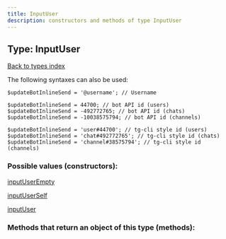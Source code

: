 ```yaml
---
title: InputUser
description: constructors and methods of type InputUser
---
```

## Type: InputUser  
[Back to types index](index.md)



The following syntaxes can also be used:

```
$updateBotInlineSend = '@username'; // Username

$updateBotInlineSend = 44700; // bot API id (users)
$updateBotInlineSend = -492772765; // bot API id (chats)
$updateBotInlineSend = -10038575794; // bot API id (channels)

$updateBotInlineSend = 'user#44700'; // tg-cli style id (users)
$updateBotInlineSend = 'chat#492772765'; // tg-cli style id (chats)
$updateBotInlineSend = 'channel#38575794'; // tg-cli style id (channels)
```


### Possible values (constructors):

[inputUserEmpty](../constructors/inputUserEmpty.md)  

[inputUserSelf](../constructors/inputUserSelf.md)  

[inputUser](../constructors/inputUser.md)  



### Methods that return an object of this type (methods):



